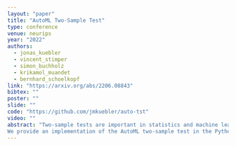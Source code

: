 ```yaml
---
layout: "paper"
title: "AutoML Two-Sample Test"
type: conference
venue: neurips
year: "2022"
authors:
  - jonas_kuebler
  - vincent_stimper
  - simon_buchholz
  - krikamol_muandet
  - bernhard_schoelkopf
link: "https://arxiv.org/abs/2206.08843"
bibtex: ""
poster: ""
slide: ""
code: "https://github.com/jmkuebler/auto-tst"
video: ""
abstract: "Two-sample tests are important in statistics and machine learning, both as tools for scientific discovery as well as to detect distribution shifts. This led to the development of many sophisticated test procedures going beyond the standard supervised learning frameworks, whose usage can require specialized knowledge about two-sample testing. We use a simple test that takes the mean discrepancy of a witness function as the test statistic and prove that minimizing a squared loss leads to a witness with optimal testing power. This allows us to leverage recent advancements in AutoML. Without any user input about the problems at hand, and using the same method for all our experiments, our AutoML two-sample test achieves competitive performance on a diverse distribution shift benchmark as well as on challenging two-sample testing problems.
We provide an implementation of the AutoML two-sample test in the Python package autotst."
---
```

